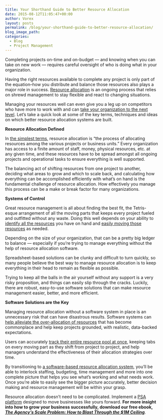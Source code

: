 ```yaml
---
title: Your Shorthand Guide to Better Resource Allocation
date: 2015-08-12T11:05:47+00:00
author: Vorex
layout: posts
permalink: /blog/your-shorthand-guide-to-better-resource-allocation/
blog_image_path:
categories:
  - Blog
  - Project Management
---
```

Completing projects on-time and on-budget &#8212; and knowing when you can take on new work &#8212; requires careful oversight of who is doing what in your organization.

Having the right resources available to complete any project is only part of the equation&#8211;how you distribute and balance those resources also plays a major role in success. [Resource allocation](http://searchcio.techtarget.com/definition/resource-allocation) is an ongoing process that relies on shrewd management to stay flexible and react to changing situations.<!--more-->

Managing your resources well can even give you a leg up on competitors who have more to work with and can [take your organization to the next level](http://www.vorex.com/media/vorex-a-leader-in-cloud-based-psa-solutions-announces-customer-agreement-with-alere-health-to-be-its-resource-utilization-software-provider/). Let&#8217;s take a quick look at some of the key terms, techniques and ideas on which better resource allocation systems are built.

**Resource Allocation Defined**

In [the simplest terms](http://www.investorwords.com/4218/resource_allocation.html), resource allocation is &#8220;the process of allocating resources among the various projects or business units.&#8221; Every organization has access to a finite amount of staff, money, physical resources, etc. at any given time, and these resources have to be spread amongst all ongoing projects and operational tasks to ensure everything is well supported.



The balancing act of shifting resources from one project to another, deciding what areas to grow and which to scale back, and calculating how everything can be accomplished efficiently with what&#8217;s on hand is the fundamental challenge of resource allocation. How effectively you manage this process can be a make or break factor for many organizations.

**Systems of Control**

Great resource management is all about finding the best fit, the Tetris-esque arrangement of all the moving parts that keeps every project fueled and outfitted without any waste. Doing this well depends on your ability to [identify all the resources](http://www.mckinsey.com/insights/corporate_finance/unearthing_the_sources_of_value_hiding_in_your_corporate_portfolio) you have on hand and [easily moving those resources](http://www.mckinsey.com/insights/managing_in_uncertainty/dynamic_management_better_decisions_in_uncertain_times) as needed.

Depending on the size of your organization, that can be a pretty big ledger to balance &#8212; especially if you&#8217;re trying to manage everything without the help of resource allocation software.



Spreadsheet-based solutions can be clunky and difficult to turn quickly, so many people believe the best way to manage resource allocation is to keep everything in their head to remain as flexible as possible.

Trying to keep all the balls in the air yourself without any support is a very risky proposition, and things can easily slip through the cracks. Luckily, there are robust, easy-to-use software solutions that can make resource management easier, better, and more efficient.

**Software Solutions are the Key**

Managing resource allocation without a software system in place is an unnecessary risk that can have disastrous results. Software systems can [help alleviate the over-allocation of resources](http://www.techrepublic.com/article/the-keys-to-resource-allocation/) that has become commonplace and help keep projects grounded, with realistic, data-backed expectations.



Users can accurately [track their entire resource pool at once](http://www.vorex.com/stop-bootstrapping-pinching-pennies-is-costing-you-business/), keeping tabs on every moving part as they shift from project to project, and help managers understand the effectiveness of their allocation strategies over time.

By transitioning to [a software-based resource allocation system](https://www.comindware.com/platform/resource-allocation-how-to-properly-plan-resources-within-your-company/), you&#8217;ll be able to interlock staffing, budgeting, time management and more into one complete picture that helps you see what&#8217;s working and what needs work. Once you&#8217;re able to easily see the bigger picture accurately, better decision making and resource management will be within your grasp.

Resource allocation doesn&#8217;t need to be complicated. Implement a [PSA platform](http://www.vorex.com/industries/architecture-engineering-construction/) designed to move businesses like yours forward. **For more insight into how to grow your business successfully, download our free ebook, [_The Agency&#8217;s Scale Problem: How to Blast Through the $1M Ceiling_](http://vorex.hs-sites.com/agency-scale-ebook?__hstc=100746398.b2843db0333d5242d1d7cad84e1e93d1.1428948442272.1437401497265.1437496554060.52&__hssc=100746398.11.1437496554060&__hsfp=3345652249)**.
